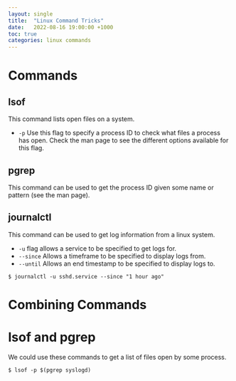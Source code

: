 ```yaml
---
layout: single
title:  "Linux Command Tricks"
date:   2022-08-16 19:00:00 +1000
toc: true
categories: linux commands
---
```


# Commands

## lsof

This command lists open files on a system.
- `-p` Use this flag to specify a process ID to check what files a process has open.  Check the man page to see the different options available for this flag.

## pgrep

This command can be used to get the process ID given some name or pattern (see the man page).

## journalctl

This command can be used to get log information from a linux system.
- `-u` flag allows a service to be specified to get logs for.
- `--since` Allows a timeframe to be specified to display logs from.
- `--until` Allows an end timestamp to be specified to display logs to.

`$ journalctl -u sshd.service --since "1 hour ago"`

# Combining Commands

# lsof and pgrep

We could use these commands to get a list of files open by some process.

`$ lsof -p $(pgrep syslogd)`



